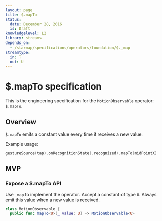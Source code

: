 ```yaml
---
layout: page
title: $.mapTo
status:
  date: December 28, 2016
  is: Draft
knowledgelevel: L2
library: streams
depends_on:
  - /starmap/specifications/operators/foundation/$._map
streamtype:
  in: T
  out: U
---
```


# $.mapTo specification

This is the engineering specification for the `MotionObservable` operator: `$.mapTo`.

## Overview

`$.mapTo` emits a constant value every time it receives a new value.

Example usage:

```swift
gestureSource(tap).onRecognitionState(.recognized).mapTo(midPointX)
```

## MVP

### Expose a $.mapTo API

Use `_map` to implement the operator. Accept a constant of type `U`. Always emit this value when a
new value is received.

```swift
class MotionObservable {
  public func mapTo<U>(_ value: U) -> MotionObservable<U>
```
